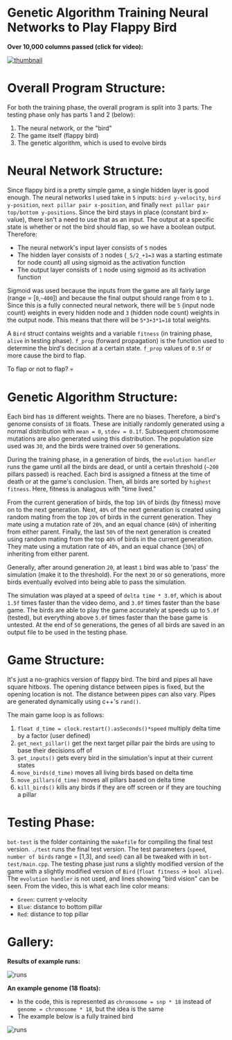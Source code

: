 # Genetic Algorithm Training Neural Networks to Play Flappy Bird

**Over 10,000 columns passed (click for video):**

[![thumbnail](visuals/thumbnail.png)](https://youtu.be/TEs496ZzPow)

# Overall Program Structure:

For both the training phase, the overall program is split into 3 parts. The testing phase only has parts 1 and 2 (below):

1. The neural network, or the "bird"
2. The game itself (flappy bird)
3. The genetic algorithm, which is used to evolve birds

# Neural Network Structure:

Since flappy bird is a pretty simple game, a single hidden layer is good enough. The neural networks I used take in `5` inputs: `bird y-velocity`, `bird y-position`, `next pillar pair x-position`, and finally `next pillar pair top/bottom y-positions`. Since the bird stays in place (constant bird x-value), there isn't a need to use that as an input. The output at a specific state is whether or not the bird should flap, so we have a boolean output. Therefore:

- The neural network's input layer consists of `5` nodes
- The hidden layer consists of `3` nodes (`_5/2_+1=3` was a starting estimate for node count) all using sigmoid as the activation function
- The output layer consists of `1` node using sigmoid as its activation function

Sigmoid was used because the inputs from the game are all fairly large (range = [`0`,`~400`]) and because the final output should range from `0` to `1`. Since this is a fully connected neural network, there will be `5` (input node count) weights in every hidden node and `3` (hidden node count) weights in the output node. This means that there will be `5*3+3*1=18` total weights.

A `Bird` struct contains weights and a variable `fitness` (in training phase, `alive` in testing phase). `f_prop` (forward propagation) is the function used to determine the bird's decision at a certain state. `f_prop` values of `0.5f` or more cause the bird to flap.

To flap or not to flap? 💀

# Genetic Algorithm Structure:

Each bird has `18` different weights. There are no biases. Therefore, a bird's genome consists of `18` floats. These are initially randomly generated using a normal distribution with `mean = 0`, `stdev = 0.1f`. Subsequent chromosome mutations are also generated using this distribution. The population size used was `30`, and the birds were trained over `50` generations.

During the training phase, in a generation of birds, the `evolution handler` runs the game until all the birds are dead, or until a certain threshold (`~200` pillars passed) is reached. Each bird is assigned a fitness at the time of death or at the game's conclusion. Then, all birds are sorted by `highest fitness`. Here, fitness is analagous with "time lived."

From the current generation of birds, the top `10%` of birds (by fitness) move on to the next generation. Next, `40%` of the next generation is created using random mating from the top `20%` of birds in the current generation. They mate using a mutation rate of `20%`, and an equal chance (`40%`) of inheriting from either parent. Finally, the last `50%` of the next generation is created using random mating from the top `40%` of birds in the current generation. They mate using a mutation rate of `40%`, and an equal chance (`30%`) of inheriting from either parent.

Generally, after around generation `20`, at least `1` bird was able to 'pass' the simulation (make it to the threshold). For the next `30` or so generations, more birds eventually evolved into being able to pass the simulation.

The simulation was played at a speed of `delta time * 3.0f`, which is about `1.5f` times faster than the video demo, and `3.0f` times faster than the base game. The birds are able to play the game accurately at speeds up to `5.0f` (tested), but everything above `5.0f` times faster than the base game is untested. At the end of `50` generations, the genes of all birds are saved in an output file to be used in the testing phase.

# Game Structure:

It's just a no-graphics version of flappy bird. The bird and pipes all have square hitboxs. The opening distance between pipes is fixed, but the opening location is not. The distance between pipes can also vary. Pipes are generated dynamically using c++'s `rand()`.

The main game loop is as follows:

1. `float d_time = clock.restart().asSeconds()*speed` multiply delta time by a factor (user defined)
2. `get_next_pillar()` get the next target pillar pair the birds are using to base their decisions off of
3. `get_inputs()` gets every bird in the simulation's input at their current states
4. `move_birds(d_time)` moves all living birds based on delta time
5. `move_pillars(d_time)` moves all pillars based on delta time
6. `kill_birds()` kills any birds if they are off screen or if they are touching a pillar

# Testing Phase:

`bot-test` is the folder containing the `makefile` for compiling the final test version. `./test` runs the final test version. The test parameters (`speed`, `number of birds` range = [1,3], and `seed`) can all be tweaked with in `bot-test/main.cpp`. The testing phase just runs a slightly modified version of the game with a slightly modified version of `Bird` (`float fitness` -> `bool alive`). The `evolution handler` is not used, and lines showing "bird vision" can be seen. From the video, this is what each line color means:

- `Green`: current y-velocity
- `Blue`: distance to bottom pillar
- `Red`: distance to top pillar

# Gallery:

**Results of example runs:**

![runs](visuals/runs.png)

**An example genome (18 floats):**

- In the code, this is represented as `chromosome = snp * 18` instead of `genome = chromosome * 18`, but the idea is the same
- The example below is a fully trained bird

![runs](visuals/examplegenome.png)
